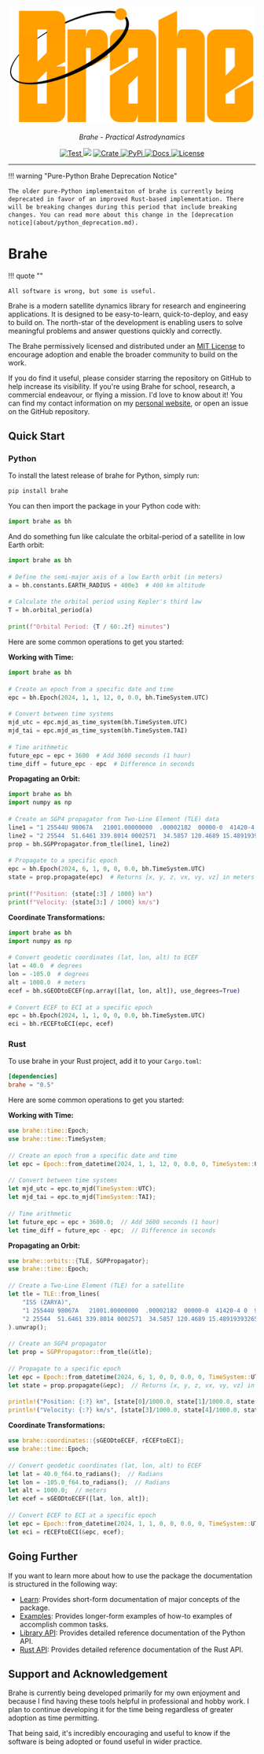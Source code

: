 <p align="center">
  <a href="https://github.com/duncaneddy/brahe/"><img src="https://raw.githubusercontent.com/duncaneddy/brahe/main/docs/assets/logo-gold.png" alt="Brahe"></a>
</p>
<p align="center">
    <em>Brahe - Practical Astrodynamics</em>
</p>
<p align="center">
<a href="https://github.com/duncaneddy/brahe/actions/workflows/commit.yml" target="_blank">
    <img src="https://github.com/duncaneddy/brahe/actions/workflows/commit.yml/badge.svg" alt="Test">
</a>
<a href="https://codecov.io/gh/duncaneddy/brahe">  
  <img src="https://codecov.io/gh/duncaneddy/brahe/graph/badge.svg?token=1JDXP549Q4"></a>
<a href="https://crates.io/crates/brahe" target="_blank">
    <img src="https://img.shields.io/crates/v/brahe.svg" alt="Crate">
</a>
<a href="https://pypi.org/project/brahe" target="_blank">
    <img src="https://img.shields.io/pypi/v/brahe?color=blue" alt="PyPi">
</a>
<a href="https://duncaneddy.github.io/brahe" target="_blank">
    <img src="https://img.shields.io/badge/docs-latest-blue.svg" alt="Docs">
</a>
<a href="https://github.com/duncaneddy/brahe/blob/main/LICENSE" target="_blank">
    <img src="https://img.shields.io/badge/License-MIT-green.svg", alt="License">
</a>
</p>

----

!!! warning "Pure-Python Brahe Deprecation Notice"
    
    The older pure-Python implementaiton of brahe is currently being deprecated in favor of an improved Rust-based implementation. There will be breaking changes during this period that include breaking changes. You can read more about this change in the [deprecation notice](about/python_deprecation.md).

# Brahe

!!! quote ""

    All software is wrong, but some is useful.

Brahe is a modern satellite dynamics library for research and engineering
applications. It is designed to be easy-to-learn, quick-to-deploy, and easy to build on.
The north-star of the development is enabling users to solve meaningful problems
and answer questions quickly and correctly.

The Brahe permissively licensed and distributed under an [MIT License](https://github.com/duncaneddy/brahe/blob/main/LICENSE) to encourage adoption and enable the
broader community to build on the work.

If you do find it useful, please consider starring the repository on GitHub to help
increase its visibility. If you're using Brahe for school, research, a commercial endeavour, or flying a mission. I'd love to know about it!
You can find my contact information on my [personal website](https://duncaneddy.com), 
or open an issue on the GitHub repository.


## Quick Start

### Python

To install the latest release of brahe for Python, simply run:

```bash
pip install brahe
```

You can then import the package in your Python code with:

```python
import brahe as bh
```

And do something fun like calculate the orbital-period of a satellite in low Earth orbit:

```python
import brahe as bh

# Define the semi-major axis of a low Earth orbit (in meters)
a = bh.constants.EARTH_RADIUS + 400e3  # 400 km altitude

# Calculate the orbital period using Kepler's third law
T = bh.orbital_period(a)

print(f"Orbital Period: {T / 60:.2f} minutes")
```

Here are some common operations to get you started:

**Working with Time:**
```python
import brahe as bh

# Create an epoch from a specific date and time
epc = bh.Epoch(2024, 1, 1, 12, 0, 0.0, bh.TimeSystem.UTC)

# Convert between time systems
mjd_utc = epc.mjd_as_time_system(bh.TimeSystem.UTC)
mjd_tai = epc.mjd_as_time_system(bh.TimeSystem.TAI)

# Time arithmetic
future_epc = epc + 3600  # Add 3600 seconds (1 hour)
time_diff = future_epc - epc  # Difference in seconds
```

**Propagating an Orbit:**
```python
import brahe as bh
import numpy as np

# Create an SGP4 propagator from Two-Line Element (TLE) data
line1 = "1 25544U 98067A   21001.00000000  .00002182  00000-0  41420-4 0  9990"
line2 = "2 25544  51.6461 339.8014 0002571  34.5857 120.4689 15.48919393265104"
prop = bh.SGPPropagator.from_tle(line1, line2)

# Propagate to a specific epoch
epc = bh.Epoch(2024, 6, 1, 0, 0, 0.0, bh.TimeSystem.UTC)
state = prop.propagate(epc)  # Returns [x, y, z, vx, vy, vz] in meters and m/s

print(f"Position: {state[:3] / 1000} km")
print(f"Velocity: {state[3:] / 1000} km/s")
```

**Coordinate Transformations:**
```python
import brahe as bh
import numpy as np

# Convert geodetic coordinates (lat, lon, alt) to ECEF
lat = 40.0  # degrees
lon = -105.0  # degrees
alt = 1000.0  # meters
ecef = bh.sGEODtoECEF(np.array([lat, lon, alt]), use_degrees=True)

# Convert ECEF to ECI at a specific epoch
epc = bh.Epoch(2024, 1, 1, 0, 0, 0.0, bh.TimeSystem.UTC)
eci = bh.rECEFtoECI(epc, ecef)
```

### Rust

To use brahe in your Rust project, add it to your `Cargo.toml`:

```toml
[dependencies]
brahe = "0.5"
```

Here are some common operations to get you started:

**Working with Time:**
```rust
use brahe::time::Epoch;
use brahe::time::TimeSystem;

// Create an epoch from a specific date and time
let epc = Epoch::from_datetime(2024, 1, 1, 12, 0, 0.0, 0, TimeSystem::UTC);

// Convert between time systems
let mjd_utc = epc.to_mjd(TimeSystem::UTC);
let mjd_tai = epc.to_mjd(TimeSystem::TAI);

// Time arithmetic
let future_epc = epc + 3600.0;  // Add 3600 seconds (1 hour)
let time_diff = future_epc - epc;  // Difference in seconds
```

**Propagating an Orbit:**
```rust
use brahe::orbits::{TLE, SGPPropagator};
use brahe::time::Epoch;

// Create a Two-Line Element (TLE) for a satellite
let tle = TLE::from_lines(
    "ISS (ZARYA)",
    "1 25544U 98067A   21001.00000000  .00002182  00000-0  41420-4 0  9990",
    "2 25544  51.6461 339.8014 0002571  34.5857 120.4689 15.48919393265104"
).unwrap();

// Create an SGP4 propagator
let prop = SGPPropagator::from_tle(&tle);

// Propagate to a specific epoch
let epc = Epoch::from_datetime(2024, 6, 1, 0, 0, 0.0, 0, TimeSystem::UTC);
let state = prop.propagate(&epc);  // Returns [x, y, z, vx, vy, vz] in meters and m/s

println!("Position: {:?} km", [state[0]/1000.0, state[1]/1000.0, state[2]/1000.0]);
println!("Velocity: {:?} km/s", [state[3]/1000.0, state[4]/1000.0, state[5]/1000.0]);
```

**Coordinate Transformations:**
```rust
use brahe::coordinates::{sGEODtoECEF, rECEFtoECI};
use brahe::time::Epoch;

// Convert geodetic coordinates (lat, lon, alt) to ECEF
let lat = 40.0_f64.to_radians();  // Radians
let lon = -105.0_f64.to_radians();  // Radians
let alt = 1000.0;  // meters
let ecef = sGEODtoECEF([lat, lon, alt]);

// Convert ECEF to ECI at a specific epoch
let epc = Epoch::from_datetime(2024, 1, 1, 0, 0, 0.0, 0, TimeSystem::UTC);
let eci = rECEFtoECI(&epc, ecef);
```

## Going Further

If you want to learn more about how to use the package the documentation is structured in the following way:

- [Learn](learn/index.md): Provides short-form documentation of major concepts of the package.
- [Examples](examples/index.md): Provides longer-form examples of how-to examples of accomplish common tasks.
- [Library API](library_api/index.md): Provides detailed reference documentation of the Python API.
- [Rust API](https://docs.rs/brahe): Provides detailed reference documentation of the Rust API.


## Support and Acknowledgement

Brahe is currently being developed primarily for my own enjoyment and
because I find having these tools helpful in professional and hobby work. I plan to
continue developing it for the time being regardless of greater adoption as time permitting.

That being said, it's incredibly encouraging and useful to know if the
software is being adopted or found useful in wider practice.
